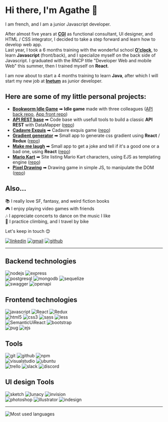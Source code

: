 # Hi there, I'm Agathe 👋

I am french, and I am a junior Javascript developer.

After almost five years at **[CGI](https://www.cgi.com/france/fr-fr)** as functional consultant, UI designer, and HTML / CSS integrator, I decided to take a step forward and learn how to develop web app.  
Last year, I took a 6 months training with the wonderful school **[O'clock](https://oclock.io/)**, to learn **Javascript** (front/back), and I specialize myself on the back side of Javascript. I graduated with the RNCP title "Developer Web and mobile Web" this summer, then I trained myself on **React**.

I am now about to start a 4 months training to learn **Java**, after which I will start my new job at **[Inetum](https://www.inetum.com/fr)** as junior developer.

## Here are some of my little personal projects:

- **[Bookworm Idle Game](http://ns3251440.ip-87-98-217.eu/agathe-pons/bookworm-front-app/dist/)** ➡ **Idle game** made with three colleagues ([API back repo](https://github.com/AgathePons/bookworm-back-API), [App front repo](https://github.com/AgathePons/bookworm-front-app))
- **[API REST base](http://ns3251440.ip-87-98-217.eu:3001/api-docs/)** ➡ Code base with usefull tools to build a classic **API REST** with DataMapper ([repo](https://github.com/AgathePons/API_base_tools))
- **[Cadavre Exquis](http://ns3251440.ip-87-98-217.eu:3002)** ➡ Cadavre exquis game ([repo](https://github.com/AgathePons/cadavre_exquis))
- **[Gradient generator](http://ns3251440.ip-87-98-217.eu/agathe-pons/gradient_app_react_redux/dist/)** ➡ Small app to generate css gradient using **React** / **Redux** ([repo](https://github.com/AgathePons/react_08_redux_gradient_app))
- **[Make me laugh](http://ns3251440.ip-87-98-217.eu/agathe-pons/make-me-laugh/)** ➡ Small app to get a joke and tell if it's a good one or a bad one, using **React** ([repo](https://github.com/AgathePons/make_me_laugh-React))
- **[Mario Kart](http://ns3251440.ip-87-98-217.eu:3000/)** ➡ Site listing Mario Kart characters, using EJS as templating engine ([repo](https://github.com/AgathePons/Mario_Kart-Characters))
- **[Pixel Drawing](http://ns3251440.ip-87-98-217.eu/agathe-pons/pixel_drawing_game/html/invader.html)** ➡ Drawing game in simple JS, to manipulate the DOM ([repo](https://github.com/AgathePons/pixel_drawing_game))

## Also...

📚 I really love SF, fantasy, and weird fiction books  
🎮 I enjoy playing video games with friends  
🎶 I appreciate concerts to dance on the music I like  
💪 I practice climbing, and I travel by bike

Let's keep in touch 😊

[![linkedin](https://img.shields.io/badge/Gmail-EA4335?style=for-the-badge&logo=Gmail&logoColor=ffffff)](mailto:ponsagathe37@gmail.com)
[![gmail](https://img.shields.io/badge/LinkedIn-0A66C2?style=for-the-badge&logo=LinkedIn&logoColor=ffffff)](https://www.linkedin.com/in/agathe-pons-81ab66a5/)
[![github](https://img.shields.io/badge/GitHub-000000?style=for-the-badge&logo=GitHub&logoColor=ffffff)](https://github.com/AgathePons)

--------------------

## Backend technologies

![nodejs](https://img.shields.io/badge/Node.js-339933?style=for-the-badge&logo=Node.js&logoColor=ffffff)
![express](https://img.shields.io/badge/Express-000000?style=for-the-badge&logo=Express&logoColor=ffffff)  
![postgresql](https://img.shields.io/badge/PostgreSQL-4169E1?style=for-the-badge&logo=PostgreSQL&logoColor=ffffff)
![mongodb](https://img.shields.io/badge/MongoDB-47A248?style=for-the-badge&logo=MongoDB&logoColor=ffffff)
![sequelize](https://img.shields.io/badge/Sequelize-52B0E7?style=for-the-badge&logo=Sequelize&logoColor=ffffff)  
![swagger](https://img.shields.io/badge/Swagger-85EA2D?style=for-the-badge&logo=Swagger&logoColor=000000)
![openapi](https://img.shields.io/badge/OpenAPI-6BA539?style=for-the-badge&logo=OpenAPIInitiative&logoColor=ffffff)  

## Frontend technologies

![javascript](https://img.shields.io/badge/JavaScript-F7DF1E?style=for-the-badge&logo=JavaScript&logoColor=000000)
![React](https://img.shields.io/badge/React-61DAFB?style=for-the-badge&logo=React&logoColor=000000)
![Redux](https://img.shields.io/badge/Redux-764ABC?style=for-the-badge&logo=Redux&logoColor=ffffff)  
![html5](https://img.shields.io/badge/HTML5-E34F26?style=for-the-badge&logo=HTML5&logoColor=ffffff)
![css3](https://img.shields.io/badge/CSS3-1572B6?style=for-the-badge&logo=CSS3&logoColor=ffffff)
![sass](https://img.shields.io/badge/Sass-CC6699?style=for-the-badge&logo=Sass&logoColor=ffffff)
![less](https://img.shields.io/badge/Less-1D365D?style=for-the-badge&logo=Less&logoColor=ffffff)  
![SemanticUiReact](https://img.shields.io/badge/Semantic&nbsp;UI&nbsp;React-35BDB2?style=for-the-badge&logo=Semanticuireact&logoColor=ffffff)
![bootstrap](https://img.shields.io/badge/Bootstrap-7952B3?style=for-the-badge&logo=Bootstrap&logoColor=ffffff)  
![pug](https://img.shields.io/badge/Pug-A86454?style=for-the-badge&logo=Pug&logoColor=ffffff)
![ejs](https://img.shields.io/badge/%3C%25&nbsp;EJS-90a93a?style=for-the-badge)

## Tools

![git](https://img.shields.io/badge/Git-F05032?style=for-the-badge&logo=Git&logoColor=ffffff)
![github](https://img.shields.io/badge/GitHub-181717?style=for-the-badge&logo=GitHub&logoColor=ffffff)
![npm](https://img.shields.io/badge/npm-CB3837?style=for-the-badge&logo=npm&logoColor=ffffff)  
![visualstudio](https://img.shields.io/badge/Visual&nbsp;Studio&nbsp;Code-007ACC?style=for-the-badge&logo=VisualStudioCode&logoColor=ffffff)
![ubuntu](https://img.shields.io/badge/Ubuntu-E95420?style=for-the-badge&logo=Ubuntu&logoColor=ffffff)  
![trello](https://img.shields.io/badge/Trello-0052CC?style=for-the-badge&logo=Trello&logoColor=ffffff)
![slack](https://img.shields.io/badge/Slack-4A154B?style=for-the-badge&logo=Slack&logoColor=ffffff)
![discord](https://img.shields.io/badge/Discord-5865F2?style=for-the-badge&logo=Discord&logoColor=ffffff)

## UI design Tools

![sketch](https://img.shields.io/badge/Sketch-F7B500?style=for-the-badge&logo=Sketch&logoColor=333333)
![lunacy](https://img.shields.io/badge/Lunacy-179DE3?style=for-the-badge&logo=Lunacy&logoColor=ffffff)
![invision](https://img.shields.io/badge/InVision-FF3366?style=for-the-badge&logo=InVision&logoColor=ffffff)  
![photoshop](https://img.shields.io/badge/Adobe&nbsp;Photoshop-31A8FF?style=for-the-badge&logo=AdobePhotoshop&logoColor=ffffff)
![illustrator](https://img.shields.io/badge/Adobe&nbsp;Illustrator-FF9A00?style=for-the-badge&logo=AdobeIllustrator&logoColor=ffffff)
![indesign](https://img.shields.io/badge/Adobe&nbsp;InDesign-FF3366?style=for-the-badge&logo=AdobeInDesign&logoColor=ffffff)

--------------------

![Most used languages](https://github-readme-stats.vercel.app/api/top-langs/?username=AgathePons&langs_count=6&layout=compact&theme=buefy)